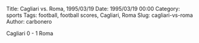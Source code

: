 Title: Cagliari vs. Roma, 1995/03/19
Date: 1995/03/19 00:00
Category: sports
Tags: football, football scores, Cagliari, Roma
Slug: cagliari-vs-roma
Author: carbonero


Cagliari 0 - 1 Roma

